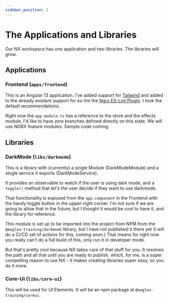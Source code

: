 ```yaml
---
sidebar_position: 2
---
```

# The Applications and Libraries

Our NX workspace has one application and two libraries. The libraries will grow.


## Applications

### Frontend (`apps/frontend`)

This is an Angular 13 application. I've added support for [Tailwind](https://tailwindcss.com/) and added to the already existent support for es-lint the [Ngrx ES-Lint Plugin](https://ngrx.io/guide/eslint-plugin). I took the default recommendations.

Right now the `app.module.ts` has a reference to the store and the effects module. I'd like to have _zero_ branches defined directly on this state. We will use NGRX feature modules. Sample code coming.

## Libraries

### DarkMode (`libs/darkmode`)

This is a library with (currently) a single Module (DarkModeModule) and a single service it exports (DarkModeService).

It provides an observable to watch if the user is using dark mode, and a `toggle()` method that let's the user decide if they want to use darkmode.

That functionality is exposed from the `app.component` in the Frontend with the handy toggle button in the upper-right corner. I'm not sure if we are going to allow that in the future, but I thought it would be cool to have it, and the library for reference.

This module is set up to be imported into the project from NPM from the `@maglev-training/darkmode` library, but I have not published it there yet (I will do a CI/CD set of actions for this, coming soon.) That means for right now you really can't do a full build of this, only run it in developer mode.

But that's pretty cool because NX takes care of that stuff for you. It resolves the path and all that until you are ready to publish, which, for me, is a super compelling reason to use NX - it makes creating libraries super easy, so you do it more.


### Core-Ui (`libs/core-ui`)

This will be used for UI Elements. It will be an npm package at `@maglev-training/coreui`.
